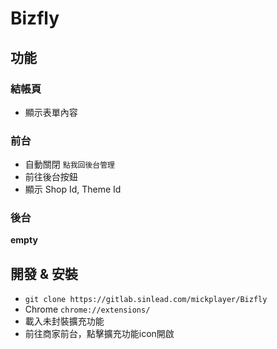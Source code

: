 # Bizfly

## 功能

### 結帳頁
- 顯示表單內容

### 前台
- 自動關閉 `點我回後台管理`
- 前往後台按鈕
- 顯示 Shop Id, Theme Id

### 後台
**empty**

## 開發 & 安裝
  - `git clone https://gitlab.sinlead.com/mickplayer/Bizfly`
  - Chrome `chrome://extensions/`
  - 載入未封裝擴充功能
  - 前往商家前台，點擊擴充功能icon開啟
